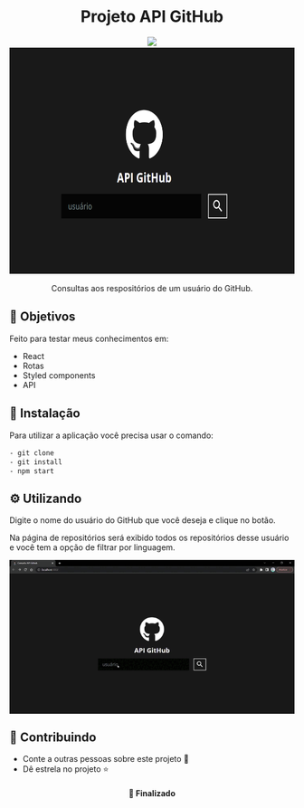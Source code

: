 <h1  align="center">Projeto API GitHub</h1>
<div align="center">
<img src="https://img.shields.io/static/v1?label=Projeto&message=React&color=00BFFF&style=for-the-badge&logo=ghost"/>
  
</div>
<div align="center">
<img height="400px" src="https://github.com/OliveiraJess/projeto-api-github/blob/main/public/image.png" alt="orleans/sc e orleans/us" />
</div>


<p align="center">Consultas aos respositórios de um usuário do GitHub.</p>


<h2>🚀 Objetivos</h2>

<p>Feito para testar meus conhecimentos em: </p>
<ul>
  <li>React</li>
  <li>Rotas</li>
  <li>Styled components</li>
  <li>API</li>
</ul>

<h2>🔧 Instalação</h2>

<p>Para utilizar a aplicação você precisa usar o comando: </p>

```
- git clone
- git install
- npm start
```
<h2>⚙️ Utilizando</h2>

<p>Digite o nome do usuário do GitHub que você deseja e clique no botão.</p>

<p>Na página de repositórios será exibido todos os repositórios desse usuário e você tem a opção de filtrar por linguagem.</p>

<div align="center">
  <img align="center" alt="Jess-Avatar" src="https://github.com/OliveiraJess/projeto-api-github/blob/main/public/gif/usability.gif"/>
</div>


<h2>🤝 Contribuindo </h2>

* Conte a outras pessoas sobre este projeto 📢
* Dê estrela no projeto ⭐️

<h4 align="center">📌 Finalizado</h4>





